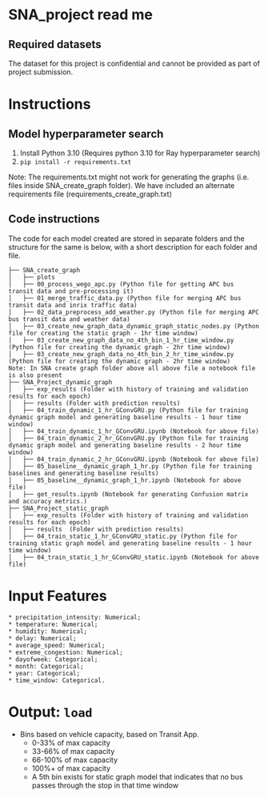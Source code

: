 # SNA_project read me 

## Required datasets
The dataset for this project is confidential and cannot be provided as part of project submission.

# Instructions
## Model hyperparameter search 
1. Install Python 3.10 (Requires python 3.10 for Ray hyperparameter search)
2. `pip install -r requirements.txt`

Note: The requirements.txt might not work for generating the graphs (i.e. files inside SNA_create_graph folder). We have included an alternate requirements file (requirements_create_graph.txt)

## Code instructions
The code for each model created are stored in separate folders and the structure for the same is below, with a short description for each folder and file.
```
├── SNA_create_graph
│   ├── plots
│   ├── 00_process_wego_apc.py (Python file for getting APC bus transit data and pre-processing it)
│   ├── 01_merge_traffic_data.py (Python file for merging APC bus transit data and inrix traffic data)
│   ├── 02_data_preprocess_add_weather.py (Python file for merging APC bus transit data and weather data)
│   ├── 03_create_new_graph_data_dynamic_graph_static_nodes.py (Python file for creating the static graph - 1hr time window)
│   ├── 03_create_new_graph_data_no_4th_bin_1_hr_time_window.py (Python file for creating the dynamic graph - 2hr time window)
│   ├── 03_create_new_graph_data_no_4th_bin_2_hr_time_window.py (Python file for creating the dynamic graph - 2hr time window)
Note: In SNA create graph folder above all above file a notebook file is also present
├── SNA_Project_dynamic_graph
│   ├── exp_results (Folder with history of training and validation results for each epoch)
│   ├── results (Folder with prediction results)
│   ├── 04_train_dynamic_1_hr_GConvGRU.py (Python file for training dynamic graph model and generating baseline results - 1 hour time window)
│   ├── 04_train_dynamic_1_hr_GConvGRU.ipynb (Notebook for above file)
│   ├── 04_train_dynamic_2_hr_GConvGRU.py (Python file for training dynamic graph model and generating baseline results - 2 hour time window)
│   ├── 04_train_dynamic_2_hr_GConvGRU.ipynb (Notebook for above file)
│   ├── 05_baseline__dynamic_graph_1_hr.py (Python file for training baselines and generating baseline results)
│   ├── 05_baseline__dynamic_graph_1_hr.ipynb (Notebook for above file)
│   ├── get_results.ipynb (Notebook for generating Confusion matrix and accuracy metrics.)
├── SNA_Project_static_graph
│   ├── exp_results (Folder with history of training and validation results for each epoch)
│   ├── results  (Folder with prediction results)
│   ├── 04_train_static_1_hr_GConvGRU_static.py (Python file for training static graph model and generating baseline results - 1 hour time window)
│   ├── 04_train_static_1_hr_GConvGRU_static.ipynb (Notebook for above file)
```

# Input Features
    * precipitation_intensity: Numerical;
    * temperature: Numerical;
    * humidity: Numerical;
    * delay: Numerical;
    * average_speed: Numerical; 
    * extreme_congestion: Numerical;
    * dayofweek: Categorical;
    * month: Categorical;
    * year: Categorical;
    * time_window: Categorical.

# Output: `load`
* Bins based on vehicle capacity, based on Transit App.
    * 0-33% of max capacity
    * 33-66% of max capacity
    * 66-100% of max capacity
    * 100%+ of max capacity
    * A 5th bin exists for static graph model that indicates that no bus passes through the stop in that time window
